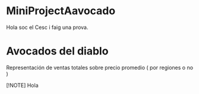 # MiniProjectAavocado

Hola soc el Cesc i faig una prova.



# Avocados del diablo

Representación de ventas totales sobre precio promedio ( por regiones o no )

[!NOTE] Hola



